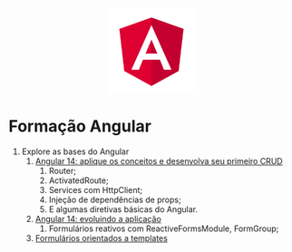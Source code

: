 <p align="center">
  <img width='30%' src=".github/angular.svg" alt="Angular">
</p>

# Formação Angular

1. Explore as bases do Angular
   1. [Angular 14: aplique os conceitos e desenvolva seu primeiro CRUD](/memoteca)
      1. Router;
      2. ActivatedRoute;
      3. Services com HttpClient;
      4. Injeção de dependências de props;
      5. E algumas diretivas básicas do Angular.
   2. [Angular 14: evoluindo a aplicação](/memoteca)
      1. Formulários reativos com ReactiveFormsModule, FormGroup;
   3. [Formulários orientados a templates](/forms-angular-main/)
